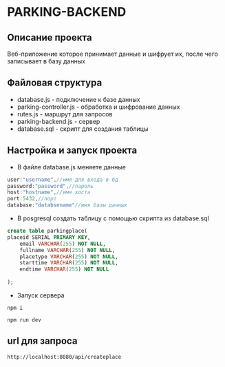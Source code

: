 # PARKING-BACKEND
## Описание проекта
Веб-приложение которое принимает данные и шифрует их, после чего записывает в базу данных
## Файловая структура
* database.js - подключение к базе данных
* parking-controller.js - обработка и шифрование данных
* rutes.js - маршрут для запросов
* parking-backend.js - сервер
* database.sql - скрипт для создания таблицы
  
## Настройка и запуск проекта
* В файле database.js меняете данные
```js
user:"username",//имя для входа в бд
password:"password",//пароль
host:"hostname",//имя хоста
port:5432,//порт
database:"databsename"//имя базы данных
```
* В posgresql создать таблицу с помощью скрипта из database.sql
```sql
create table parkingplace(
placeid SERIAL PRIMARY KEY,
	email VARCHAR(255) NOT NULL,
	fullname VARCHAR(255) NOT NULL,
	placetype VARCHAR(255) NOT NULL,
	starttime VARCHAR(255) NOT NULL,
	endtime VARCHAR(255) NOT NULL
	
);
```
* Запуск сервера


```
npm i
```

```
npm run dev
```

## url для запроса
```
http://localhost:8080/api/createplace
```

